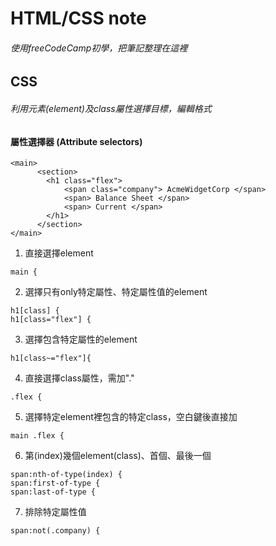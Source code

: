 # HTML/CSS note
###### 使用freeCodeCamp初學，把筆記整理在這裡
## CSS
###### 利用元素(element)及class屬性選擇目標，編輯格式

#### 屬性選擇器 (Attribute selectors)
```
<main>
      <section>
        <h1 class="flex">
            <span class="company"> AcmeWidgetCorp </span>
            <span> Balance Sheet </span>
            <span> Current </span>
        </h1>
      </section>
</main>
```
1. 直接選擇element
```
main {
```
2. 選擇只有only特定屬性、特定屬性值的element
```
h1[class] {
h1[class="flex"] {
```
3. 選擇包含特定屬性的element
```
h1[class~="flex"]{
```
4. 直接選擇class屬性，需加"."
```
.flex {
```
5. 選擇特定element裡包含的特定class，空白鍵後直接加
```
main .flex {
```
6. 第(index)幾個element(class)、首個、最後一個
```
span:nth-of-type(index) {
span:first-of-type {
span:last-of-type {
```
7. 排除特定屬性值
```
span:not(.company) {
```
